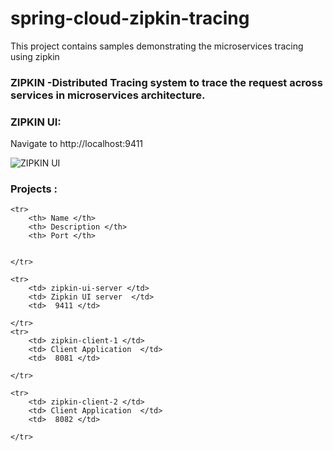 # spring-cloud-zipkin-tracing
This project contains samples demonstrating the microservices tracing using zipkin 

### ZIPKIN -Distributed Tracing system to trace the request across services in microservices architecture.



### ZIPKIN UI: 

Navigate to http://localhost:9411

![ZIPKIN UI ](https://github.com/BarathArivazhagan/spring-cloud-zipkin-tracing/images/zipkin-ui.png)

### Projects : 

<table>

	<tr>
		<th> Name </th>
		<th> Description </th>
		<th> Port </th>
		
	
	</tr>
	
	<tr>
		<td> zipkin-ui-server </td>
		<td> Zipkin UI server  </td>
		<td>  9411 </td>

	</tr>
	<tr>
		<td> zipkin-client-1 </td>
		<td> Client Application  </td>
		<td>  8081 </td>

	</tr>

	<tr>
		<td> zipkin-client-2 </td>
		<td> Client Application  </td>
		<td>  8082 </td>

	</tr>



</table>

